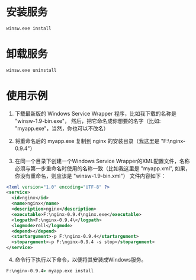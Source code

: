 # 安装服务
```cmd
winsw.exe install
```

# 卸载服务
```cmd
winsw.exe uninstall
```

# 使用示例
1. 下载最新版的 Windows Service Wrapper 程序，比如我下载的名称是 "winsw-1.9-bin.exe"，
    然后，把它命名成你想要的名字（比如: "myapp.exe"，当然，你也可以不改名）

2. 将重命名后的 myapp.exe 复制到 nginx 的安装目录（我这里是 "F:\nginx-0.9.4"）

3. 在同一个目录下创建一个Windows Service Wrapper的XML配置文件，名称必须与第一步重命名时使用的名称一致（比如我这里是 "myapp.xml",  如果，你没有重命名，则应该是 "winsw-1.9-bin.xml"）
   文件内容如下：
```xml
<?xml version="1.0" encoding="UTF-8" ?>
<service>
  <id>nginx</id>
  <name>nginx</name>
  <description>nginx</description>
  <executable>F:\nginx-0.9.4\nginx.exe</executable>
  <logpath>F:\nginx-0.9.4\</logpath>
  <logmode>roll</logmode>
  <depend></depend>
  <startargument>-p F:\nginx-0.9.4</startargument>
  <stopargument>-p F:\nginx-0.9.4 -s stop</stopargument>
</service>


```
4. 命令行下执行以下命令，以便将其安装成Windows服务。
```cmd
F:\nginx-0.9.4> myapp.exe install
```